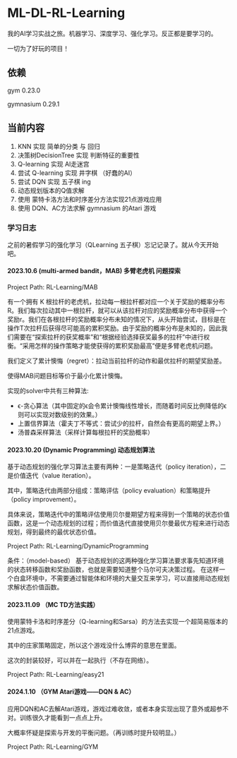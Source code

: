 # ML-DL-RL-Learning
我的AI学习实战之旅。机器学习、深度学习、强化学习。反正都是要学习的。

一切为了好玩的项目！

## 依赖

gym 0.23.0

gymnasium 0.29.1


## 当前内容

1.  KNN 实现 简单的分类 与 回归
2.  决策树DecisionTree 实现 判断特征的重要性
3.  Q-learning 实现 AI走迷宫
4.  尝试 Q-learning 实现 井字棋 （好蠢的AI）
5.  尝试 DQN 实现 五子棋 ing
6.  动态规划版本的Q值求解
7.  使用 蒙特卡洛方法和时序差分方法实现21点游戏应用
8.  使用 DQN、AC方法求解 gymnasium 的Atari 游戏



### 学习日志

之前的暑假学习的强化学习（QLearning 五子棋）忘记记录了。就从今天开始吧。
#### 2023.10.6 (multi-armed bandit，MAB) 多臂老虎机 问题探索

Project Path: RL-Learning/MAB

有一个拥有 K 根拉杆的老虎机，拉动每一根拉杆都对应一个关于奖励的概率分布R。我们每次拉动其中一根拉杆，就可以从该拉杆对应的奖励概率分布中获得一个奖励r。我们在各根拉杆的奖励概率分布未知的情况下，从头开始尝试，目标是在操作T次拉杆后获得尽可能高的累积奖励。由于奖励的概率分布是未知的，因此我们需要在“探索拉杆的获奖概率”和“根据经验选择获奖最多的拉杆”中进行权衡。“采用怎样的操作策略才能使获得的累积奖励最高”便是多臂老虎机问题。

我们定义了累计懊悔（regret）：拉动当前拉杆的动作和最优拉杆的期望奖励差。

使得MAB问题目标等价于最小化累计懊悔。

实现的solver中共有三种算法:

- ϵ-贪心算法（其中固定的ϵ会令累计懊悔线性增长，而随着时间反比例降低的ϵ则可以实现对数级别的效果。）
- 上置信界算法（霍夫丁不等式：尝试少的拉杆，自然会有更高的期望上界。）
- 汤普森采样算法（采样计算每根拉杆的奖励概率）



#### 2023.10.20 (Dynamic Programming) 动态规划算法

基于动态规划的强化学习算法主要有两种：一是策略迭代（policy iteration），二是价值迭代（value iteration）。

其中，策略迭代由两部分组成：策略评估（policy evaluation）和策略提升（policy improvement）。

具体来说，策略迭代中的策略评估使用贝尔曼期望方程来得到一个策略的状态价值函数，这是一个动态规划的过程；而价值迭代直接使用贝尔曼最优方程来进行动态规划，得到最终的最优状态价值。

Project Path: RL-Learning/DynamicProgramming

条件：（model-based）
基于动态规划的这两种强化学习算法要求事先知道环境的状态转移函数和奖励函数，也就是需要知道整个马尔可夫决策过程。
在这样一个白盒环境中，不需要通过智能体和环境的大量交互来学习，可以直接用动态规划求解状态价值函数。

#### 2023.11.09 （MC TD方法实践）

使用蒙特卡洛和时序差分（Q-learning和Sarsa）的方法去实现一个超简易版本的21点游戏。

其中的庄家策略固定，所以这个游戏没什么博弈的意思在里面。

这次的封装较好，可以并在一起执行（不存在网络）。

Project Path: RL-Learning/easy21


#### 2024.1.10 （GYM Atari游戏——DQN & AC）

应用DQN和AC去解Atari游戏，游戏过难收敛，或者本身实现出现了意外或超参不对。训练很久才能看到一点点上升。

大概率怀疑是探索与开发的平衡问题。（再训练时提升较明显。）

Project Path: RL-Learning/GYM
